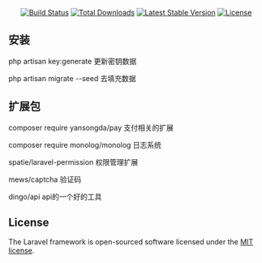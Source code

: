 <p align="center">
<a href="https://travis-ci.org/laravel/framework"><img src="https://travis-ci.org/laravel/framework.svg" alt="Build Status"></a>
<a href="https://packagist.org/packages/laravel/framework"><img src="https://poser.pugx.org/laravel/framework/d/total.svg" alt="Total Downloads"></a>
<a href="https://packagist.org/packages/laravel/framework"><img src="https://poser.pugx.org/laravel/framework/v/stable.svg" alt="Latest Stable Version"></a>
<a href="https://packagist.org/packages/laravel/framework"><img src="https://poser.pugx.org/laravel/framework/license.svg" alt="License"></a>
</p>

## 安装
php artisan key:generate	更新密钥数据

php artisan migrate --seed		去填充数据

## 扩展包
composer require yansongda/pay	支付相关的扩展

composer require monolog/monolog   日志系统

spatie/laravel-permission		权限管理扩展

mews/captcha	验证码

dingo/api   api的一个好的工具
## License

The Laravel framework is open-sourced software licensed under the [MIT license](https://opensource.org/licenses/MIT).
